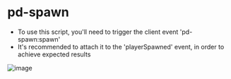 # pd-spawn
* To use this script, you'll need to trigger the client event 'pd-spawn:spawn'
* It's recommended to attach it to the 'playerSpawned' event, in order to achieve expected results

![image](https://forum.cfx.re/uploads/default/original/4X/d/5/9/d598170d3958abd12c1d0bde9f6fe150fe01346e.jpeg)
